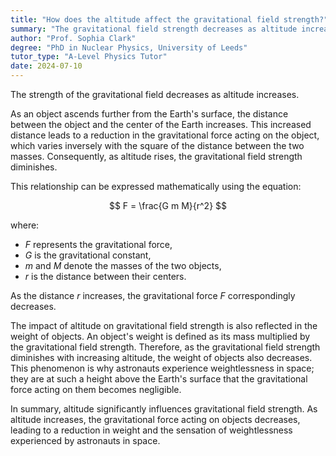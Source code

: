 ```yaml
---
title: "How does the altitude affect the gravitational field strength?"
summary: "The gravitational field strength decreases as altitude increases."
author: "Prof. Sophia Clark"
degree: "PhD in Nuclear Physics, University of Leeds"
tutor_type: "A-Level Physics Tutor"
date: 2024-07-10
---
```


The strength of the gravitational field decreases as altitude increases.

As an object ascends further from the Earth's surface, the distance between the object and the center of the Earth increases. This increased distance leads to a reduction in the gravitational force acting on the object, which varies inversely with the square of the distance between the two masses. Consequently, as altitude rises, the gravitational field strength diminishes.

This relationship can be expressed mathematically using the equation:

$$
F = \frac{G m M}{r^2}
$$

where:
- $F$ represents the gravitational force,
- $G$ is the gravitational constant,
- $m$ and $M$ denote the masses of the two objects,
- $r$ is the distance between their centers.

As the distance $r$ increases, the gravitational force $F$ correspondingly decreases.

The impact of altitude on gravitational field strength is also reflected in the weight of objects. An object's weight is defined as its mass multiplied by the gravitational field strength. Therefore, as the gravitational field strength diminishes with increasing altitude, the weight of objects also decreases. This phenomenon is why astronauts experience weightlessness in space; they are at such a height above the Earth's surface that the gravitational force acting on them becomes negligible.

In summary, altitude significantly influences gravitational field strength. As altitude increases, the gravitational force acting on objects decreases, leading to a reduction in weight and the sensation of weightlessness experienced by astronauts in space.
    